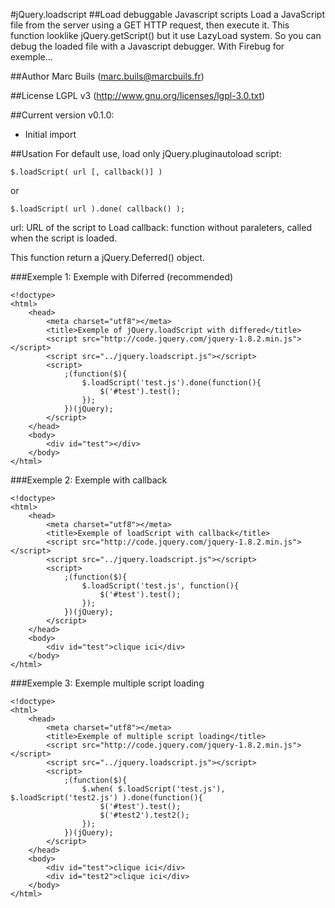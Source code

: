 #jQuery.loadscript
##Load debuggable Javascript scripts
Load a JavaScript file from the server using a GET HTTP request, then execute it. 
This function looklike jQuery.getScript() but it use LazyLoad system. So you can debug the loaded file with a Javascript debugger. 
With Firebug for exemple...

##Author
Marc Buils (marc.buils@marcbuils.fr)

##License
LGPL v3 (http://www.gnu.org/licenses/lgpl-3.0.txt)

##Current version
v0.1.0: 
 * Initial import

##Usation
For default use, load only jQuery.pluginautoload script:
```
$.loadScript( url [, callback()] )  
```
or
```
$.loadScript( url ).done( callback() );  
```
url: URL of the script to Load
callback: function without paraleters, called when the script is loaded.

This function return a jQuery.Deferred() object.

###Exemple 1: Exemple with Diferred (recommended)
```
<!doctype>
<html>
	<head>
		<meta charset="utf8"></meta>
		<title>Exemple of jQuery.loadScript with differed</title>
		<script src="http://code.jquery.com/jquery-1.8.2.min.js"></script>
		<script src="../jquery.loadscript.js"></script>
		<script>
			;(function($){
				$.loadScript('test.js').done(function(){
					$('#test').test();
				});
			})(jQuery);
		</script>
	</head>
	<body>
		<div id="test"></div>
	</body>
</html> 
```

###Exemple 2: Exemple with callback
```
<!doctype>
<html>
	<head>
		<meta charset="utf8"></meta>
		<title>Exemple of loadScript with callback</title>
		<script src="http://code.jquery.com/jquery-1.8.2.min.js"></script>
		<script src="../jquery.loadscript.js"></script>
		<script>
			;(function($){
				$.loadScript('test.js', function(){
					$('#test').test();
				});
			})(jQuery);
		</script>
	</head>
	<body>
		<div id="test">clique ici</div>
	</body>
</html>
```

###Exemple 3: Exemple multiple script loading
```
<!doctype>
<html>
	<head>
		<meta charset="utf8"></meta>
		<title>Exemple of multiple script loading</title>
		<script src="http://code.jquery.com/jquery-1.8.2.min.js"></script>
		<script src="../jquery.loadscript.js"></script>
		<script>
			;(function($){
				$.when( $.loadScript('test.js'), $.loadScript('test2.js') ).done(function(){
					$('#test').test();
					$('#test2').test2();
				});
			})(jQuery);
		</script>
	</head>
	<body>
		<div id="test">clique ici</div>
		<div id="test2">clique ici</div>
	</body>
</html>
```